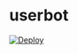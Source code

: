 # userbot

[![Deploy](https://www.herokucdn.com/deploy/button.svg)](https://heroku.com/deploy?template=https://github.com/devil-shiva/userbot/Dad/app.json)
